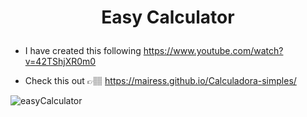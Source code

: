 # <p align="center"> Easy Calculator </p>

- I have created this following https://www.youtube.com/watch?v=42TShjXR0m0

- Check this out 👉🏽 https://mairess.github.io/Calculadora-simples/

![easyCalculator](https://user-images.githubusercontent.com/130297266/236196465-a42ef4cb-e320-46db-bc70-48577d56cc61.gif)

